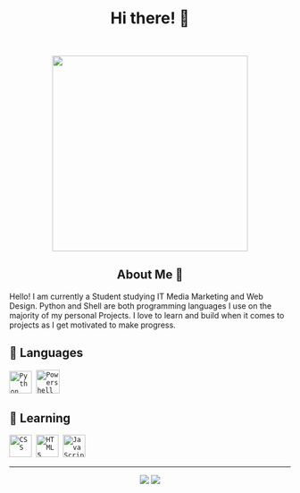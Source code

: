<h1 align="center"> Hi there! 👋 </h1>
</p>
<br>
<p align="center">
<img src="https://camo.githubusercontent.com/58f71a9ec5a0bf923aa3d137cb7445918fdedd8773175e42d9283f762134959b/68747470733a2f2f692e6962622e636f2f574476633868672f657a6769662d312d623535366435383836662e676966" align="center" width="350">
	</p>

<h2 align="center"> About Me 📔 </h2>

Hello! I am currently a Student studying IT Media Marketing and Web Design.
Python and Shell are both programming languages I use on the majority of my personal Projects.
I love to learn and build when it comes to projects as I get motivated to make progress.


## 📜 Languages

<code><img src="https://i.pinimg.com/originals/95/91/ed/9591ed82caa8d20c30db96cb7298d3a9.png" alt="Python" width="40" height="40" /></code>&nbsp;
<code><img src="https://upload.wikimedia.org/wikipedia/commons/2/2f/PowerShell_5.0_icon.png" alt="Powershell" width="42" height="42" /></code>&nbsp;
			
## 📃 Learning

<code><img src="https://cdn.jsdelivr.net/gh/devicons/devicon/icons/css3/css3-plain.svg" alt="CSS" width="40" height="40" /></code>&nbsp;
<code><img src="https://cdn.jsdelivr.net/gh/devicons/devicon/icons/html5/html5-original.svg" alt="HTML 5" width="40" height="40" /></code>&nbsp;
<code><img src="https://cdn.jsdelivr.net/gh/devicons/devicon/icons/javascript/javascript-original.svg" alt="JavaScript" width="40" height="40" /></code>&nbsp;

---

<p align="center"> 
		<img src ="https://img.shields.io/github/last-commit/Derisorant/derisorant?color=ff69b4&label=Last%20Commit"> 
		<img src ="https://komarev.com/ghpvc/?username=Derisorant&label=Profile%20views&color=ff69b4&style=flat"
			 </p>
	
